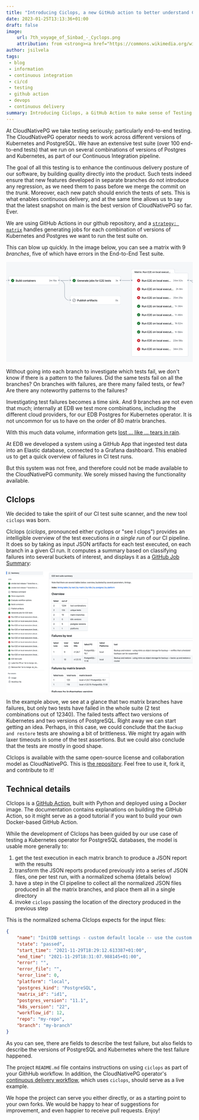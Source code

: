 ```yaml
---
title: "Introducing Ciclops, a new GitHub action to better understand CI/CD test results"
date: 2023-01-25T13:13:36+01:00
draft: false
image:
    url: 7th_voyage_of_Sinbad_-_Cyclops.png
    attribution: from <strong><a href="https://commons.wikimedia.org/wiki/File:7th_voyage_of_Sinbad_-_Cyclops.png">Wikimedia Commons</a></strong>
author: jsilvela
tags:
 - blog
 - information
 - continuous integration
 - ci/cd
 - testing
 - github action
 - devops
 - continuous delivery
summary: Introducing Ciclops, a GitHub Action to make sense of Testing
---
```

At CloudNativePG we take testing seriously; particularly end-to-end testing. The
CloudNativePG operator needs to work across different versions of Kubernetes and
PostgreSQL. We have an extensive test suite (over 100 end-to-end tests) that we
run on several combinations of versions of Postgres and Kubernetes, as part of
our Continuous Integration pipeline.

The goal of all this testing is to enhance the continuous delivery posture of our software,
by building quality directly into the product. Such tests indeed ensure that new features
developed in separate branches do not introduce any regression, as we need them to
pass before we merge the commit on the *trunk*. Moreover, each new patch should
enrich the tests of sets.
This is what enables continuous delivery, and at the same time allows us to say that
the latest snapshot on main is the best version of CloudNativePG so far. Ever.

We are using GitHub Actions in our github repository, and a
[`strategy: matrix`](https://docs.github.com/en/actions/using-jobs/using-a-matrix-for-your-jobs)
handles generating jobs for each combination of versions of Kubernetes and
Postgres we want to run the test suite on.

This can blow up quickly. In the image below, you can see a matrix with 9
*branches*, five of which have errors in the End-to-End Test suite.

![matrix](matrix-blowup.png)

Without going into each branch to investigate which tests fail, we don't know if
there is a pattern to the failures. Did the same tests fail on all the branches?
On branches with failures, are there many failed tests, or few? Are there any
noteworthy patterns to the failures?

Investigating test failures becomes a time sink. And 9 branches are not even
that much; internally at EDB we test more combinations, including the different
cloud providers, for our EDB Postgres for Kubernetes operator. It is not uncommon for us to
have on the order of 80 matrix branches.

With this much data volume, information gets
[lost ... like ... tears in rain](https://www.imdb.com/title/tt0083658/quotes/qt0378266).

At EDB we developed a system using a GitHub App that ingested test data into an
Elastic database, connected to a Grafana dashboard. This enabled us to get a
quick overview of failures in CI test runs.

But this system was not free, and therefore could not be made available to the
CloudNativePG community. We sorely missed having the functionality available.

## CIclops

We decided to take the spirit of our CI test suite scanner, and the new tool
`ciclops` was born.

CIclops (*ciclops*, pronounced either cyclops or "see I clops") provides an
intelligible overview of the test executions *in a single run* of our CI
pipeline. It does so by taking as input JSON artifacts for each test executed,
on each branch in a given CI run. It computes a summary based on classifying
failures into several buckets of interest, and displays it as a
[GitHub Job Summary](https://github.blog/2022-05-09-supercharging-github-actions-with-job-summaries/):

![overview](ciclops-overview.png)

In the example above, we see at a glance that two matrix branches have failures,
but only two tests have failed in the whole suite (2 test combinations out of
12340). The failed tests affect two versions of Kubernetes and two versions of
PostgreSQL.
Right away we can start getting an idea. Perhaps, in this case, we could
conclude that the `Backup and restore` tests are showing a bit of brittleness.
We might try again with laxer timeouts in some of the test assertions. But we
could also conclude that the tests are mostly in good shape.

CIclops is available with the same open-source license and collaboration model
as CloudNativePG.
This is [the repository](https://github.com/cloudnative-pg/ciclops).
Feel free to use it, fork it, and contribute to it!

## Technical details

CIclops is a [GitHub Action](https://docs.github.com/en/actions), built with
Python and deployed using a Docker image.
The documentation contains explanations on building the GitHub Action, so it
might serve as a good tutorial if you want to build your own Docker-based GitHub
Action.

While the development of CIclops has been guided by our use case of testing a
Kubernetes operator for PostgreSQL databases, the model is usable more
generally to:

1. get the test execution in each matrix branch to produce a JSON report with
  the results
1. transform the JSON reports produced previously into a series of JSON files,
  one per test run, with a normalized schema (details below)
1. have a step in the CI pipeline to collect all the normalized JSON files
  produced in all the matrix branches, and place them all in a single directory
1. invoke `ciclops` passing the location of the directory produced in the
  previous step

This is the normalized schema CIclops expects for the input files:

``` json
{
    "name": "InitDB settings - custom default locale -- use the custom default locale specified",
    "state": "passed",
    "start_time": "2021-11-29T18:29:12.613387+01:00",
    "end_time": "2021-11-29T18:31:07.988145+01:00",
    "error": "",
    "error_file": "",
    "error_line": 0,
    "platform": "local",
    "postgres_kind": "PostgreSQL",
    "matrix_id": "id1",
    "postgres_version": "11.1",
    "k8s_version": "22",
    "workflow_id": 12,
    "repo": "my-repo",
    "branch": "my-branch"
}
```

As you can see, there are fields to describe the test failure, but also fields
to describe the versions of PostgreSQL and Kubernetes where the test failure
happened.

The project `README.md` file contains instructions on using `ciclops` as part of
your GithHub workflow. In addition, the CloudNativePG operator's
[continuous delivery workflow](https://github.com/cloudnative-pg/cloudnative-pg/blob/main/.github/workflows/continuous-delivery.yml),
which uses `ciclops`, should serve as a live example.

We hope the project can serve you either directly, or as a starting point to
your own forks.
We would be happy to hear of suggestions for improvement, and even happier to
receive pull requests.
Enjoy!
